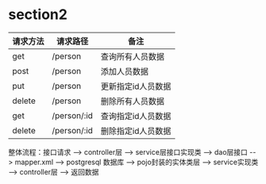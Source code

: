 # section2

| 请求方法 | 请求路径    | 备注               |
| -------- | ----------- | ------------------ |
| get      | /person     | 查询所有人员数据   |
| post     | /person     | 添加人员数据       |
| put      | /person     | 更新指定id人员数据 |
| delete   | /person     | 删除所有人员数据   |
| get      | /person/:id | 查询指定id人员数据 |
| delete   | /person/:id | 删除指定id人员数据 |

整体流程：接口请求 --> controller层 --> service层接口实现类 --> dao层接口 --> mapper.xml --> postgresql 数据库 --> pojo封装的实体类层 --> service实现类 --> controller层 --> 返回数据
